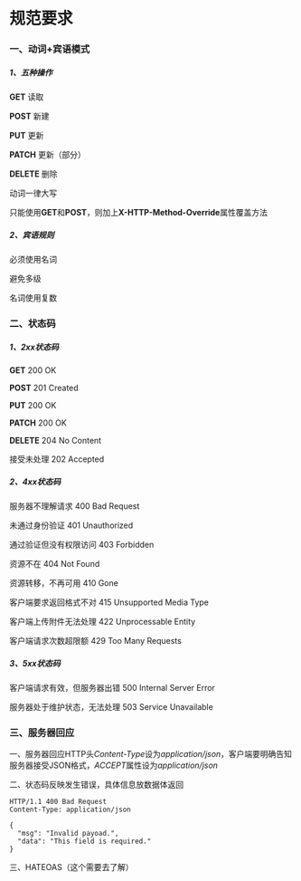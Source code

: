 # 规范要求

### 一、动词+宾语模式

##### 1、五种操作

**GET**	读取

**POST**	新建

**PUT**	更新

**PATCH**	更新（部分）

**DELETE**	删除

动词一律大写

只能使用**GET**和**POST**，则加上**X-HTTP-Method-Override**属性覆盖方法

##### 2、宾语规则

必须使用名词

避免多级

名词使用复数



### 二、状态码

##### 1、2xx状态码

**GET**	200	OK

**POST**	201	Created

**PUT**	200	OK

**PATCH**	200	OK

**DELETE**	204	No Content	

接受未处理	202	Accepted

##### 2、4xx状态码

服务器不理解请求	400	Bad Request

未通过身份验证	401	Unauthorized

通过验证但没有权限访问	403	Forbidden

资源不在	404	Not Found

资源转移，不再可用	410	Gone

客户端要求返回格式不对	415	Unsupported Media Type

客户端上传附件无法处理	422	Unprocessable Entity

客户端请求次数超限额	429	Too Many Requests

##### 3、5xx状态码

客户端请求有效，但服务器出错	500	Internal Server Error

服务器处于维护状态，无法处理	503	Service Unavailable



### 三、服务器回应

一、服务器回应HTTP头*Content-Type*设为*application/json*，客户端要明确告知服务器接受JSON格式，*ACCEPT*属性设为*application/json*

二、状态码反映发生错误，具体信息放数据体返回

```http
HTTP/1.1 400 Bad Request
Content-Type: application/json

{
  "msg": "Invalid payoad.",
  "data": "This field is required."
}
```

三、HATEOAS（这个需要去了解）

